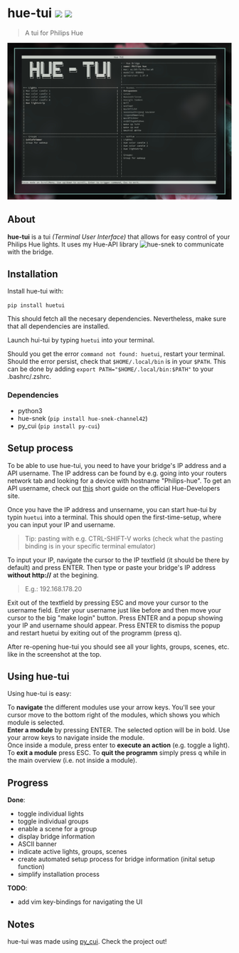 # hue-tui [![](https://img.shields.io/badge/Version-0.1-green.svg)](https://pypi.org/project/huetui/) ![](https://img.shields.io/badge/License-MIT-orange.svg) 
> A tui for Philips Hue

![Screenshot](https://github.com/channel-42/hue-tui/blob/master/.resources/screen.jpg "A pretty screenshot")

## About 

**hue-tui** is a tui *(Terminal User Interface)* that allows for easy control of your Philips Hue lights. It uses my Hue-API library ![hue-snek](https://github.com/channel-42/hue-snek) to communicate with the bridge.

## Installation

Install hue-tui with:   

`pip install huetui`

This should fetch all the necesary dependencies. Nevertheless, make sure that all dependencies are installed.

Launch hui-tui by typing `huetui` into your terminal.   

Should you get the error `command not found: huetui`, restart your terminal. Should the error persist, check that `$HOME/.local/bin` is in your `$PATH`. This can be done by adding `export PATH="$HOME/.local/bin:$PATH"` to your .bashrc/.zshrc.

### Dependencies
- python3
- hue-snek  (`pip install hue-snek-channel42`)
- py_cui    (`pip install py-cui`)

## Setup process

To be able to use hue-tui, you need to have your bridge's IP address and a API username. The IP address can be found by e.g. going into your routers network tab and looking for a device with hostname "Philips-hue". To get an API username, check out [this](https://developers.meethue.com/develop/get-started-2/) short guide on the official Hue-Developers site.

Once you have the IP address and unsername, you can start hue-tui by typin `huetui` into a terminal. This should open the first-time-setup, where you can input your IP and username. 

> Tip: pasting with e.g. CTRL-SHIFT-V works (check what the pasting binding is in your specific terminal emulator) 

To input your IP, navigate the cursor to the IP textfield (it should be there by default) and press ENTER. Then type or paste your bridge's IP address **without http://** at the begining. 

> E.g.: 192.168.178.20

Exit out of the textfield by pressing ESC and move your cursor to the username field. Enter your username just like before and then move your cursor to the big "make login" button. Press ENTER and a popup showing your IP and username should appear. Press ENTER to dismiss the popup and restart huetui by exiting out of the programm (press q).    

After re-opening hue-tui you should see all your lights, groups, scenes, etc. like in the screenshot at the top.

## Using hue-tui

Using hue-tui is easy:   

To **navigate** the different modules use your arrow keys. You'll see your cursor move to the bottom right of the modules, which shows you which module is selected.    
**Enter a module** by pressing ENTER. The selected option will be in bold. Use your arrow keys to navigate inside the module.    
Once inside a module, press enter to **execute an action** (e.g. toggle a light).  
To **exit a module** press ESC.
To **quit the programm** simply press q while in the main overview (i.e. not inside a module).

## Progress

**Done**:
- toggle individual lights
- toggle individual groups
- enable a scene for a group
- display bridge information
- ASCII banner
- indicate active lights, groups, scenes
- create automated setup process for bridge information (inital setup function)
- simplify installation process

**TODO**:
- add vim key-bindings for navigating the UI

## Notes

hue-tui was made using [py_cui](https://github.com/jwlodek/py_cui). Check the project out!
